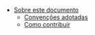 - [Sobre este documento](/sobre-este-documento/index.md)
  - [Convenções adotadas](/sobre-este-documento/convencoes-adotadas.md)
  - [Como contribuir](/sobre-este-documento/como-contribuir.md)

